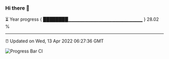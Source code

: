 ### Hi there 👋

⏳ Year progress { ████████▁▁▁▁▁▁▁▁▁▁▁▁▁▁▁▁▁▁▁▁▁▁ } 28.02 %

---

⏰ Updated on Wed, 13 Apr 2022 06:27:36 GMT

![Progress Bar CI](https://github.com/ZhaoGui/ZhaoGui/workflows/Progress%20Bar%20CI/badge.svg)
